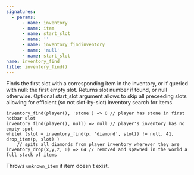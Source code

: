 ```yaml
---
signatures:
  - params:
      - name: inventory
      - name: item
      - name: start_slot
      - name: ''
      - name: inventory_findinventory
      - name: 'null'
      - name: start_slot
name: inventory_find
title: inventory_find()
---
```



Finds the first slot with a corresponding item in the inventory, or if queried
with null: the first empty slot. Returns slot number if found, or null
otherwise. Optional start_slot argument allows to skip all preceeding slots
allowing for efficient (so not slot-by-slot) inventory search for items.

```scarpet
inventory_find(player(), 'stone') => 0 // player has stone in first hotbar slot
inventory_find(player(), null) => null // player's inventory has no empty spot
while( (slot = inventory_find(p, 'diamond', slot)) != null, 41, drop_item(p, slot) )
    // spits all diamonds from player inventory wherever they are
inventory_drop(x,y,z, 0) => 64 // removed and spawned in the world a full stack of items
```

Throws `unknown_item` if item doesn't exist.
